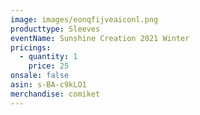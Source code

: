 ```yaml
---
image: images/eonqfijveaiconl.png
producttype: Sleeves
eventName: Sunshine Creation 2021 Winter
pricings:
  - quantity: 1
    price: 25
onsale: false
asin: s-BA-c9kLO1
merchandise: comiket
---
```

